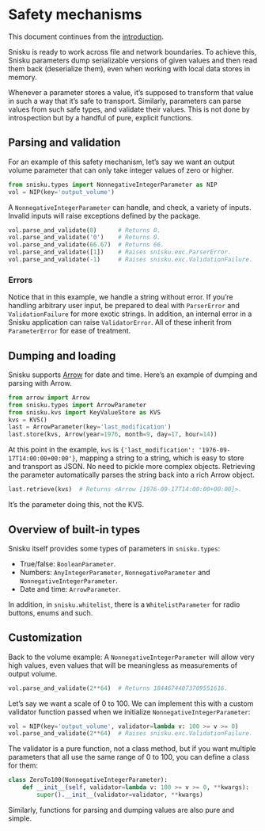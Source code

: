 # Safety mechanisms

This document continues from the [introduction](intro.md).

Snisku is ready to work across file and network boundaries. To achieve this,
Snisku parameters dump serializable versions of given values and then read them
back (deserialize them), even when working with local data stores in memory.

Whenever a parameter stores a value, it’s supposed to transform that value in
such a way that it’s safe to transport. Similarly, parameters can parse values
from such safe types, and validate their values. This is not done by
introspection but by a handful of pure, explicit functions.

## Parsing and validation

For an example of this safety mechanism, let’s say we want an output volume
parameter that can only take integer values of zero or higher.

```python
from snisku.types import NonnegativeIntegerParameter as NIP
vol = NIP(key='output_volume')
```

A `NonnegativeIntegerParameter` can handle, and check, a variety of inputs.
Invalid inputs will raise exceptions defined by the package.

```python
vol.parse_and_validate(0)      # Returns 0.
vol.parse_and_validate('0')    # Returns 0.
vol.parse_and_validate(66.67)  # Returns 66.
vol.parse_and_validate([1])    # Raises snisku.exc.ParserError.
vol.parse_and_validate(-1)     # Raises snisku.exc.ValidationFailure.
```

### Errors

Notice that in this example, we handle a string without error. If you’re
handling arbitrary user input, be prepared to deal with `ParserError` and
`ValidationFailure` for more exotic strings. In addition, an internal error in
a Snisku application can raise `ValidatorError`. All of these inherit from
`ParameterError` for ease of treatment.

## Dumping and loading

Snisku supports [Arrow](https://pypi.org/project/arrow/) for date and time.
Here’s an example of dumping and parsing with Arrow.

```python
from arrow import Arrow
from snisku.types import ArrowParameter
from snisku.kvs import KeyValueStore as KVS
kvs = KVS()
last = ArrowParameter(key='last_modification')
last.store(kvs, Arrow(year=1976, month=9, day=17, hour=14))
```

At this point in the example, `kvs` is `{'last_modification':
'1976-09-17T14:00:00+00:00'}`, mapping a string to a string, which is easy to
store and transport as JSON. No need to pickle more complex objects. Retrieving
the parameter automatically parses the string back into a rich Arrow object.

```python
last.retrieve(kvs)  # Returns <Arrow [1976-09-17T14:00:00+00:00]>.
```

It’s the parameter doing this, not the KVS.

## Overview of built-in types

Snisku itself provides some types of parameters in `snisku.types`:

* True/false: `BooleanParameter`.
* Numbers: `AnyIntegerParameter`, `NonnegativeParameter` and
  `NonnegativeIntegerParameter`.
* Date and time: `ArrowParameter`.

In addition, in `snisku.whitelist`, there is a `WhitelistParameter` for
radio buttons, enums and such.

## Customization

Back to the volume example: A `NonnegativeIntegerParameter` will allow very
high values, even values that will be meaningless as measurements of output
volume.

```python
vol.parse_and_validate(2**64)  # Returns 18446744073709551616.
```

Let’s say we want a scale of 0 to 100. We can implement this with a custom
validator function passed when we initialize `NonnegativeIntegerParameter`:

```python
vol = NIP(key='output_volume', validator=lambda v: 100 >= v >= 0)
vol.parse_and_validate(2**64)  # Raises snisku.exc.ValidationFailure.
```

The validator is a pure function, not a class method, but if you want multiple
parameters that all use the same range of 0 to 100, you can define a class for
them:

```python  
class ZeroTo100(NonnegativeIntegerParameter):
    def __init__(self, validator=lambda v: 100 >= v >= 0, **kwargs):
        super().__init__(validator=validator, **kwargs)
```

Similarly, functions for parsing and dumping values are also pure and simple.
